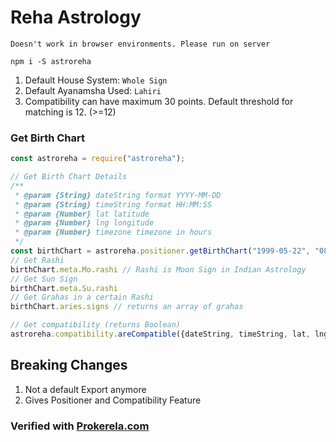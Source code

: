 # Reha Astrology

`Doesn't work in browser environments. Please run on server`

```shell
npm i -S astroreha
```

1. Default House System: `Whole Sign`
2. Default Ayanamsha Used: `Lahiri`
3. Compatibility can have maximum 30 points. Default threshold for matching is 12. (>=12)

### Get Birth Chart

```javascript
const astroreha = require("astroreha");

// Get Birth Chart Details
/**
 * @param {String} dateString format YYYY-MM-DD
 * @param {String} timeString format HH:MM:SS
 * @param {Number} lat latitude
 * @param {Number} lng longitude
 * @param {Number} timezone timezone in hours
 */
const birthChart = astroreha.positioner.getBirthChart("1999-05-22", "08:00:00", 28.6139, 77.209, 5.5);
// Get Rashi
birthChart.meta.Mo.rashi // Rashi is Moon Sign in Indian Astrology
// Get Sun Sign
birthChart.meta.Su.rashi
// Get Grahas in a certain Rashi
birthChart.aries.signs // returns an array of grahas

// Get compatibility (returns Boolean)
astroreha.compatibility.areCompatible({dateString, timeString, lat, lng, timezone}, {dateString, timeString, lat, lng, timezone});
```
## Breaking Changes
1. Not a default Export anymore
2. Gives Positioner and Compatibility Feature



### Verified with [Prokerela.com](https://www.prokerala.com)
